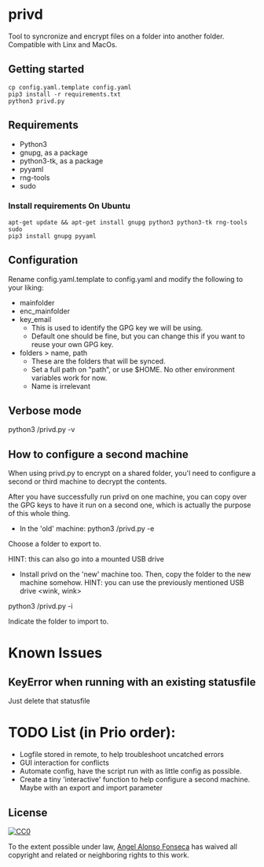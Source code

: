 # privd
Tool to syncronize and encrypt files on a folder into another folder. Compatible with Linx and MacOs.

## Getting started
``` 
cp config.yaml.template config.yaml
pip3 install -r requirements.txt
python3 privd.py
``` 

## Requirements

- Python3
- gnupg, as a package
- python3-tk, as a package
- pyyaml
- rng-tools
- sudo

### Install requirements On Ubuntu
``` 
apt-get update && apt-get install gnupg python3 python3-tk rng-tools sudo
pip3 install gnupg pyyaml 
``` 

## Configuration

Rename config.yaml.template to config.yaml and modify the following to your liking:
- mainfolder
- enc_mainfolder
- key_email
  - This is used to identify the GPG key we will be using. 
  - Default one should be fine, but you can change this if you want to reuse your own GPG key.
- folders > name, path
  - These are the folders that will be synced.
  - Set a full path on "path", or use $HOME. No other environment variables work for now.
  - Name is irrelevant

## Verbose mode

python3 <path where you cloned this repo>/privd.py -v

## How to configure a second machine
When using privd.py to encrypt on a shared folder, you'l need to configure a second or third machine to decrypt the contents.

After you have successfully run privd on one machine, you can copy over the GPG keys to have it run on a second one, which is actually the purpose of this whole thing.

- In the 'old' machine:
python3 <path where you cloned this repo>/privd.py -e

Choose a folder to export to. 

HINT: this can also go into a mounted USB drive <wink>

- Install privd on the 'new' machine too.
Then, copy the folder to the new machine somehow.
HINT: you can use the previously mentioned USB drive <wink, wink>

python3 <path where you cloned this repo>/privd.py -i

Indicate the folder to import to.


# Known Issues

## KeyError when running with an existing statusfile
Just delete that statusfile

# TODO List (in Prio order):

- Logfile stored in remote, to help troubleshoot uncatched errors
- GUI interaction for conflicts
- Automate config, have the script run with as little config as possible.
- Create a tiny 'interactive' function to help configure a second machine. Maybe with an export and import parameter

## License

[![CC0](https://licensebuttons.net/p/zero/1.0/88x31.png)](https://creativecommons.org/publicdomain/zero/1.0/)

To the extent possible under law, [Angel Alonso Fonseca](http://fonseca.de.com) has waived all copyright and related or neighboring rights to this work.
